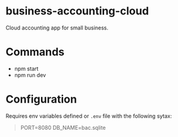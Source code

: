 # business-accounting-cloud

Cloud accounting app for small business.

# Commands

- npm start
- npm run dev

# Configuration

Requires env variables defined or `.env` file with the following sytax:

> PORT=8080
> DB_NAME=bac.sqlite
